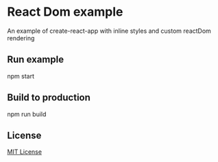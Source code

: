 # React Dom example

An example of create-react-app with inline styles and custom reactDom rendering

## Run example

npm start

## Build to production

npm run build

## License

[MIT License](https://github.com/guilhermebruzzi/reactDomExample/blob/master/LICENSE)
